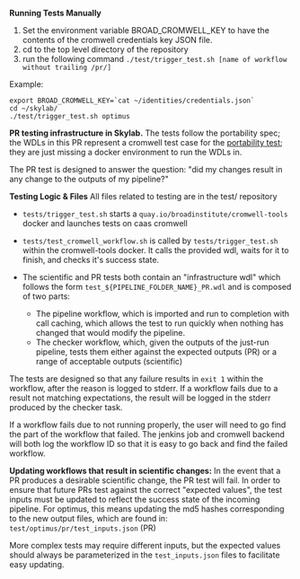 **Running Tests Manually**
1) Set the environment variable BROAD_CROMWELL_KEY to have the contents of the cromwell credentials key JSON file.
2) cd to the top level directory of the repository
3) run the following command ```./test/trigger_test.sh [name of workflow without trailing /pr/]```

Example:
```
export BROAD_CROMWELL_KEY=`cat ~/identities/credentials.json`
cd ~/skylab/
./test/trigger_test.sh optimus
```

**PR testing infrastructure in Skylab.**
The tests follow the portability spec; the WDLs in this PR represent a cromwell test case for the [portability test](https://docs.google.com/document/d/1ghLoHMbKOPsndA1WgdSAHm5X82p86ryLBiAt1hz6HuI/edit); they are just missing a docker environment to run the WDLs in. 

The PR test is designed to answer the question: "did my changes result in any change to the outputs of my pipeline?"

**Testing Logic & Files**
All files related to testing are in the test/ repository
- `tests/trigger_test.sh` starts a `quay.io/broadinstitute/cromwell-tools` docker and launches tests on caas cromwell
- `tests/test_cromwell_workflow.sh` is called by `tests/trigger_test.sh` within the cromwell-tools docker. It calls the provided wdl, waits for it to finish, and checks it's success state. 
- The scientific and PR tests both contain an "infrastructure wdl" which follows the form `test_${PIPELINE_FOLDER_NAME}_PR.wdl` and is composed of two parts:

  - The pipeline workflow, which is imported and run to completion with call caching, which allows the test to run quickly when nothing has changed that would modify the pipeline. 
  - The checker workflow, which, given the outputs of the just-run pipeline, tests them either against the expected outputs (PR) or a range of acceptable outputs (scientific) 

The tests are designed so that any failure results in `exit 1` within the workflow, after the reason is logged to stderr. If a workflow fails due to a result not matching expectations, the result will be logged in the stderr produced by the checker task.

If a workflow fails due to not running properly, the user will need to go find the part of the workflow that failed. The jenkins job and cromwell backend will both log the workflow ID so that it is easy to go back and find the failed workflow.

**Updating workflows that result in scientific changes:**
In the event that a PR produces a desirable scientific change, the PR test will fail. In order to ensure that future PRs test against the correct "expected values", the test inputs must be updated to reflect the success state of the incoming pipeline. For optimus, this means updating the md5 hashes corresponding to the new output files, which are found in: 
`test/optimus/pr/test_inputs.json` (PR)

More complex tests may require different inputs, but the expected values should always be parameterized in the `test_inputs.json` files to facilitate easy updating. 
